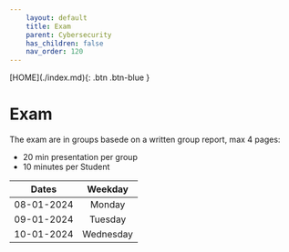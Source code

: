 ```yaml
---
    layout: default
    title: Exam
    parent: Cybersecurity
    has_children: false
    nav_order: 120
---
```


<span class="fs-1">
[HOME](./index.md){: .btn .btn-blue }
</span>

# Exam
The exam are in groups basede on a written group report, max 4 pages:
- 20 min presentation per group
- 10 minutes per Student

| **Dates**  |  **Weekday** |
|:----------:|:------------:|
| 08-01-2024 |  Monday      |
| 09-01-2024 |  Tuesday     |
| 10-01-2024 |  Wednesday   |